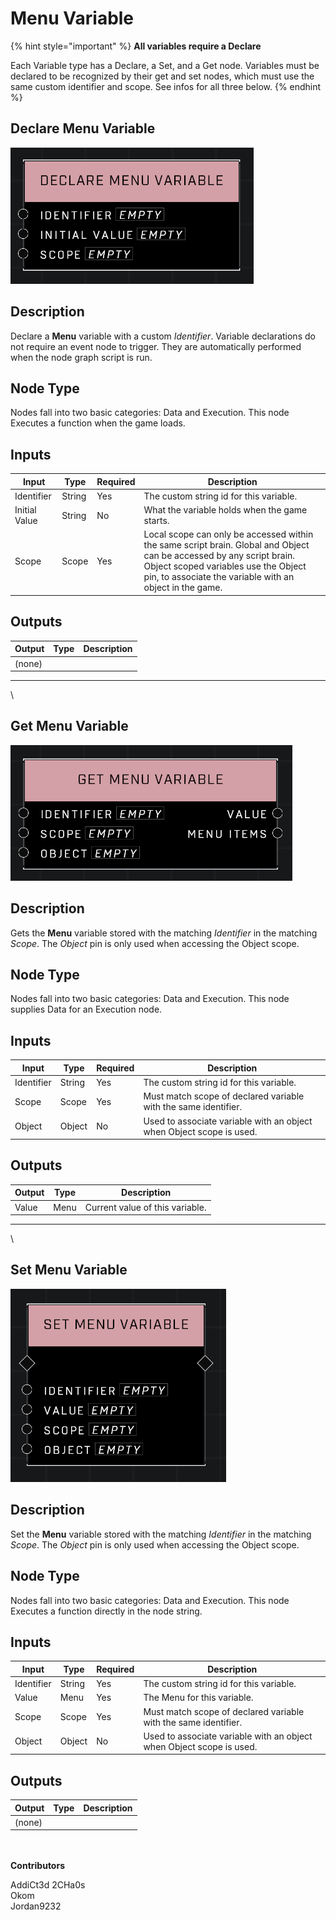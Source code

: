 # Menu Variable

{% hint style="important" %}
**All variables require a Declare**

Each Variable type has a Declare, a Set, and a Get node. Variables must be declared to be recognized by their get and set nodes, which must use the same custom identifier and scope. See infos for all three below.
{% endhint %}

## Declare Menu Variable
![](../../../.gitbook/assets/declare-menu-variable.png)

## Description
Declare a **Menu** variable with a custom _Identifier_. Variable declarations do not require an event node to trigger. They are automatically performed when the node graph script is run.  

## Node Type
Nodes fall into two basic categories: Data and Execution. This node Executes a function when the game loads.

## Inputs
| Input         | Type   | Required | Description |
| ------------- | ------ | -------- | ----------------------------------------------------------------------------------------------------------------------------------------------------------------------------------------------------------------------- |
| Identifier | String | Yes | The custom string id for this variable. |
| Initial Value | String | No | What the variable holds when the game starts. |
| Scope | Scope | Yes | Local scope can only be accessed within the same script brain. Global and Object can be accessed by any script brain. Object scoped variables use the Object pin, to associate the variable with an object in the game. |

## Outputs

| Output | Type | Description |
| ------ | ---- | ----------- |
| (none) |      |             |

***

\


## Get Menu Variable

![](../../../.gitbook/assets/get-menu-variable.png)

## Description
Gets the **Menu** variable stored with the matching _Identifier_ in the matching _Scope_. The _Object_ pin is only used when accessing the Object scope.  

## Node Type
Nodes fall into two basic categories: Data and Execution. This node supplies Data for an Execution node.

## Inputs
| Input      | Type   | Required | Description                                                          |
| ---------- | ------ | -------- | -------------------------------------------------------------------- |
| Identifier | String | Yes  | The custom string id for this variable. |
| Scope | Scope  | Yes | Must match scope of declared variable with the same identifier. |
| Object | Object | No | Used to associate variable with an object when Object scope is used. |

## Outputs
| Output | Type   | Description                     |
| ------ | ------ | ------------------------------- |
| Value  | Menu | Current value of this variable. |

***

\


## Set Menu Variable
![](../../../.gitbook/assets/set-menu-variable.png)

## Description
Set the **Menu** variable stored with the matching _Identifier_ in the matching _Scope_. The _Object_ pin is only used when accessing the Object scope.  

## Node Type
Nodes fall into two basic categories: Data and Execution. This node Executes a function directly in the node string.

## Inputs
| Input      | Type   | Required | Description                                                          |
| ---------- | ------ | -------- | -------------------------------------------------------------------- |
| Identifier | String | Yes  | The custom string id for this variable. |
| Value | Menu | Yes | The Menu for this variable. |
| Scope | Scope  | Yes | Must match scope of declared variable with the same identifier. |
| Object | Object | No | Used to associate variable with an object when Object scope is used. |

## Outputs

| Output | Type | Description |
| ------ | ---- | ----------- |
| (none) |      |             |

\
\
**Contributors**

AddiCt3d 2CHa0s \
Okom \
Jordan9232
